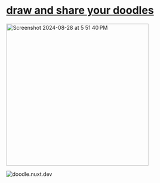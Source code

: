 # [draw and share your doodles](https://doodle.nuxt.dev/)

<img width="381" alt="Screenshot 2024-08-28 at 5 51 40 PM" src="https://github.com/user-attachments/assets/6b37efb1-8b92-4d45-b140-7dbaf3445774">

![doodle.nuxt.dev](https://github.com/user-attachments/assets/ae505d4b-26af-4426-b603-1ffab40a4ed1)
